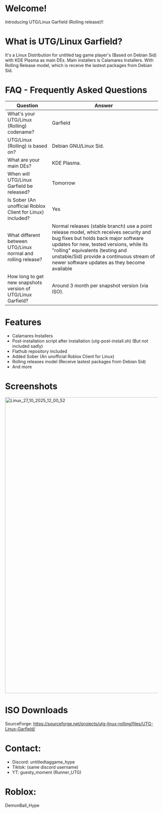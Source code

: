 # Welcome!
Introducing UTG/Linux Garfield (Rolling release)!!

# What is UTG/Linux Garfield?
It's a Linux Distribution for untitled tag game player's (Based on Debian Sid) with KDE Plasma as main DEs. Main installers is Calamares Installers. With Rolling Release model, which is receive the lastest packages from Debian Sid.

# FAQ - Frequently Asked Questions
| **Question** | **Answer** |
|--------------|------------|
| What's your UTG/Linux (Rolling) codename? | Garfield |
| UTG/Linux (Rolling) is based on? | Debian GNU/Linux Sid. |
| What are your main DEs? | KDE Plasma. |
| When will UTG/Linux Garfield be released? | Tomorrow |
| Is Sober (An unofficial Roblox Client for Linux) included? | Yes |
| What different between UTG/Linux normal and rolling release? | Normal releases (stable branch) use a point release model, which receives security and bug fixes but holds back major software updates for new, tested versions, while its "rolling" equivalents (testing and unstable/Sid) provide a continuous stream of newer software updates as they become available |
| How long to get new snapshots version of UTG/Linux Garfield? | Around 3 month per snapshot version (via ISO). |

# Features
- Calamares Installers
- Post-installation script after installation (utg-post-install.sh) (But not included sadly)
- Flathub repository included
- Added Sober (An unofficial Roblox Client for Linux)
- Rolling releases model (Receive lastest packages from Debian Sid)
- And more

# Screenshots
<img width="1920" height="975" alt="Linux_27_10_2025_12_00_52" src="https://github.com/user-attachments/assets/84c86066-31eb-49f5-b370-2a54685a27ae" />

# ISO Downloads
SourceForge: https://sourceforge.net/projects/utg-linux-rolling/files/UTG-Linux-Garfield/

# Contact:
- Discord: untitledtaggame_hype
- Tiktok: (same discord username)
- YT: guesty_moment (Runner_UTG)

# Roblox:
DemonBall_Hype
